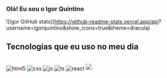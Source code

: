 ### Olá! Eu sou o Igor Quintino 
![Igor GitHub stats](https://github-readme-stats.vercel.app/api?  username=igorquintino&show_icons=true&theme=dracula)  


## Tecnologias que eu uso no meu dia  
<div style="display: inline_block"><br/>  <img align="center" alt="html5" src="https://img.shields.io/badge/HTML5-E34F26?  style=for-the-badge&logo=html5&logoColor=white" />  <img align="center" alt="css" src="https://img.shields.io/badge/CSS3-1572B6?  style=for-the-badge&logo=css3&logoColor=white" />  <img align="center" alt="js" src="https://img.shields.io/badge/JavaScript-F7DF1E?  style=for-the-badge&logo=javascript&logoColor=black" />  <img align="center" alt="ts" src="https://img.shields.io/badge/TypeScript-007ACC?  style=for-the-badge&logo=typescript&logoColor=white" />  <img align="center" alt="react" src="https://img.shields.io/badge/React-20232A?  style=for-the-badge&logo=react&logoColor=61DAFB" />  <img align-"center" alt-"nodejs" src="https://img.shields.io/badge/Node.js-43853D?  style=for-the-badge&logo=node.js&logoColor=white"/>  </div>  
